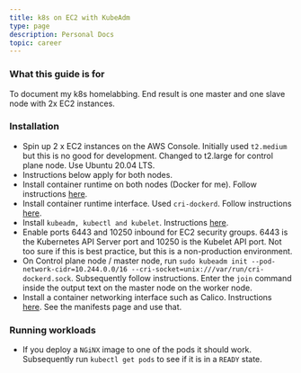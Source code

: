 ```yaml
---
title: k8s on EC2 with KubeAdm
type: page
description: Personal Docs
topic: career
---
```


### What this guide is for 

To document my k8s homelabbing. End result is one master and one slave node with 2x EC2 instances.  

### Installation

- Spin up 2 x EC2 instances on the AWS Console. Initially used `t2.medium` but this is no good for development. Changed to t2.large for control plane node. Use Ubuntu 20.04 LTS.   
- Instructions below apply for both nodes.  
- Install container runtime on both nodes (Docker for me). Follow instructions [here](https://docs.docker.com/engine/install/ubuntu/).  
- Install container runtime interface. Used `cri-dockerd`. Follow instructions [here](https://github.com/Mirantis/cri-dockerd).  
- Install `kubeadm, kubectl and kubelet`. Instructions [here](https://kubernetes.io/docs/setup/production-environment/tools/kubeadm/install-kubeadm/).  
- Enable ports 6443 and 10250 inbound for EC2 security groups. 6443 is the Kubernetes API Server port and 10250 is the Kubelet API port. Not too sure if this is best practice, but this is a non-production environment.  
- On Control plane node / master node, run `sudo kubeadm init --pod-network-cidr=10.244.0.0/16 --cri-socket=unix:///var/run/cri-dockerd.sock`. Subsequently follow instructions. Enter the `join` command inside the output text on the master node on the worker node.  
- Install a container networking interface such as Calico. Instructions [here](https://docs.tigera.io/calico/latest/getting-started/kubernetes/self-managed-onprem/). See the manifests page and use that.  

### Running workloads

- If you deploy a `NGiNX` image to one of the pods it should work. Subsequently run `kubectl get pods` to see if it is in a `READY` state.  